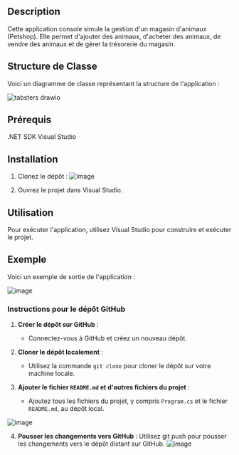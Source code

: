 
  ## Description

Cette application console simule la gestion d'un magasin d'animaux (Petshop). Elle permet d'ajouter des animaux, d'acheter des animaux, de vendre des animaux et de gérer la trésorerie du magasin.

## Structure de Classe

Voici un diagramme de classe représentant la structure de l'application :

![tabsters drawio](https://github.com/AyaHanine/PetShopManagement_Back-end/assets/106993471/1bd099df-9583-41ff-af20-ed2e17383ba8)

## Prérequis
.NET SDK
Visual Studio

## Installation
1. Clonez le dépôt :
![image](https://github.com/AyaHanine/PetShopManagement_Back-end/assets/106993471/f6714b0a-a601-41d3-ad0b-12d9abdeefb9)

2. Ouvrez le projet dans Visual Studio.
## Utilisation
Pour exécuter l'application, utilisez Visual Studio pour construire et exécuter le projet.

## Exemple
Voici un exemple de sortie de l'application :

![image](https://github.com/AyaHanine/PetShopManagement_Back-end/assets/106993471/e768365f-94b8-49da-8eb8-ad8c8df916e4)

### Instructions pour le dépôt GitHub

1. **Créer le dépôt sur GitHub** :
   - Connectez-vous à GitHub et créez un nouveau dépôt.

2. **Cloner le dépôt localement** :
   - Utilisez la commande `git clone` pour cloner le dépôt sur votre machine locale.

3. **Ajouter le fichier `README.md` et d'autres fichiers du projet** :
   - Ajoutez tous les fichiers du projet, y compris `Program.cs` et le fichier `README.md`, au dépôt local.
   
![image](https://github.com/AyaHanine/PetShopManagement_BackEnd/assets/106993471/e5e455ac-fb1f-4933-a96d-ca049123ab61)

4. **Pousser les changements vers GitHub** :
Utilisez git push pour pousser les changements vers le dépôt distant sur GitHub.
![image](https://github.com/AyaHanine/PetShopManagement_BackEnd/assets/106993471/edada1a3-1d98-4fe9-9568-b71db4eec805)
